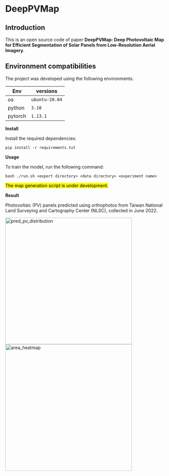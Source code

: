 # DeepPVMap
## Introduction
This is an open source code of paper **DeepPVMap: Deep Photovoltaic Map for Efficient Segmentation of Solar Panels from Low-Resolution Aerial Imagery**. 

## Environment compatibilities

The project was developed using the following environments.

| Env | versions |
| --- | --- |
| os  | `ubuntu-20.04` |
| python | `3.10` |
| pytorch | `1.13.1` |

**Install**

Install the required dependencies:
```
pip install -r requirements.txt
```
**Usage**

To train the model, run the following command:
```
bash ./run.sh <export directory> <data directory> <experiment name>
```

<mark>The map generation script is under development.</mark>

**Result**

Photovoltaic (PV) panels predicted using orthophotos from Taiwan National Land Surveying and Cartography Center (NLSC), collected in June 2022.

<img src="https://github.com/Comet0322/DeepPVMap/assets/89444006/9555d7f1-578c-4c4e-947e-9e6a758ac1c8" alt="pred_pv_distribution" width="400"/>

<img src="https://github.com/Comet0322/DeepPVMap/assets/89444006/6dde8df6-e601-4487-874a-2c3361228cd3" alt="area_heatmap" width="400"/>
